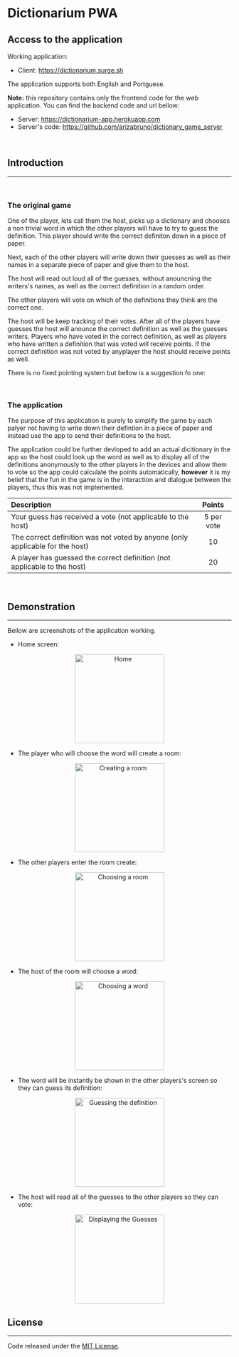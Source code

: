 # Dictionarium PWA

## Access to the application

Working application:
- Client: https://dictionarium.surge.sh

The application supports both English and Portguese.

**Note:** this repository contains only the frontend code for the web application. You can find the backend code and url bellow:
- Server: https://dictionarium-app.herokuapp.com
- Server's code: https://github.com/arizabruno/dictionary_game_server
<br>


## Introduction 
---

<br>

### The original game

One of the player, lets call them the host, picks up a dictionary and chooses a non trivial word in which the other players will have to try to guess the definition. This player should write the correct definiton down in a piece of paper. 

Next, each of the other players will write down their guesses as well as their names in a separate piece of paper and give them to the host.

The host will read out loud all of the guesses, without anouncning the writers's names, as well as the correct definition in a random order. 

The other players will vote on which of the definitions they think are the correct one. 

The host will be keep tracking of their votes. After all of the players have guesses the host will anounce the correct definition as well as the guesses writers. Players who have voted in the correct definition, as well as players who have written a definition that was voted will receive points. If the correct definition was not voted by anyplayer the host should receive points as well. 

There is no fixed pointing system but bellow is a suggestion fo one:

<br>

### The application

The purpose of this application is purely to simplify the game by each palyer not having to write down their defintion in a piece of paper and instead use the app to send their definitions to the host.

The application could be further devloped to add an actual dicitionary in the app so the host could look up the word as well as to display all of the definitions anonymously to the other players in the devices and allow them to vote so the app could calculate the points automatically, **however** it is my belief that the fun in the game is in the interaction and dialogue between the players, thus this was not implemented.

<center>

| Description                                                                           | Points       | 
| :---                                                                                  |    :----:    | 
| Your guess has received a vote (not applicable to the host)                           | 5 per vote   |
| The correct definition was not voted by anyone (only applicable for the host)         | 10           |
| A player has guessed the correct definition (not applicable to the host)              | 20           |

</center>

<br>

## Demonstration
---
Bellow are screenshots of the application working.

- Home screen:

<p align="center">
<img src="./Screenshots/en/Home.png" alt="Home" width="200"/>
</p>

- The player who will choose the word will create a room:

<p align="center">
<img src="./Screenshots/en/CreateRoom.png" alt="Creating a room" width="200"/>
</p>

- The other players enter the room create:

<p align="center">
<img src="./Screenshots/en/ChooseRoom.png" alt="Choosing a room" width="200"/>
</p>

- The host of the room will choose a word:

<p align="center">
<img src="./Screenshots/en/ChooseWord.png" alt="Choosing a word" width="200"/>
</p>


- The word will be instantly be shown in the other players's screen so they can guess its definition:

<p align="center">
<img src="./Screenshots/en/GuessDefinition.png" alt="Guessing the definition" width="200"/>
</p>

- The host will read all of the guesses to the other players so they can vote:

<p align="center">
<img src="./Screenshots/en/DisplayGuesses.png" alt="Displaying the Guesses" width="200"/>
</p>

## License
---

Code released under the [MIT License](LICENSE.md).

